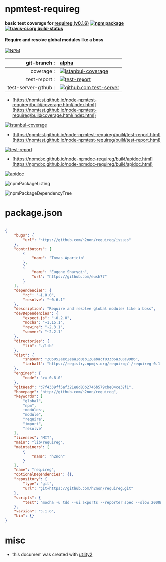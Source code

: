 # npmtest-requireg

#### basic test coverage for  [requireg (v0.1.6)](http://github.com/h2non/requireg)  [![npm package](https://img.shields.io/npm/v/npmtest-requireg.svg?style=flat-square)](https://www.npmjs.org/package/npmtest-requireg) [![travis-ci.org build-status](https://api.travis-ci.org/npmtest/node-npmtest-requireg.svg)](https://travis-ci.org/npmtest/node-npmtest-requireg)

#### Require and resolve global modules like a boss

[![NPM](https://nodei.co/npm/requireg.png?downloads=true&downloadRank=true&stars=true)](https://www.npmjs.com/package/requireg)

| git-branch : | [alpha](https://github.com/npmtest/node-npmtest-requireg/tree/alpha)|
|--:|:--|
| coverage : | [![istanbul-coverage](https://npmtest.github.io/node-npmtest-requireg/build/coverage.badge.svg)](https://npmtest.github.io/node-npmtest-requireg/build/coverage.html/index.html)|
| test-report : | [![test-report](https://npmtest.github.io/node-npmtest-requireg/build/test-report.badge.svg)](https://npmtest.github.io/node-npmtest-requireg/build/test-report.html)|
| test-server-github : | [![github.com test-server](https://npmtest.github.io/node-npmtest-requireg/GitHub-Mark-32px.png)](https://npmtest.github.io/node-npmtest-requireg/build/app/index.html) | | build-artifacts : | [![build-artifacts](https://npmtest.github.io/node-npmtest-requireg/glyphicons_144_folder_open.png)](https://github.com/npmtest/node-npmtest-requireg/tree/gh-pages/build)|

- [https://npmtest.github.io/node-npmtest-requireg/build/coverage.html/index.html](https://npmtest.github.io/node-npmtest-requireg/build/coverage.html/index.html)

[![istanbul-coverage](https://npmtest.github.io/node-npmtest-requireg/build/screenCapture.buildCi.browser.%252Ftmp%252Fbuild%252Fcoverage.lib.html.png)](https://npmtest.github.io/node-npmtest-requireg/build/coverage.html/index.html)

- [https://npmtest.github.io/node-npmtest-requireg/build/test-report.html](https://npmtest.github.io/node-npmtest-requireg/build/test-report.html)

[![test-report](https://npmtest.github.io/node-npmtest-requireg/build/screenCapture.buildCi.browser.%252Ftmp%252Fbuild%252Ftest-report.html.png)](https://npmtest.github.io/node-npmtest-requireg/build/test-report.html)

- [https://npmdoc.github.io/node-npmdoc-requireg/build/apidoc.html](https://npmdoc.github.io/node-npmdoc-requireg/build/apidoc.html)

[![apidoc](https://npmdoc.github.io/node-npmdoc-requireg/build/screenCapture.buildCi.browser.%252Ftmp%252Fbuild%252Fapidoc.html.png)](https://npmdoc.github.io/node-npmdoc-requireg/build/apidoc.html)

![npmPackageListing](https://npmtest.github.io/node-npmtest-requireg/build/screenCapture.npmPackageListing.svg)

![npmPackageDependencyTree](https://npmtest.github.io/node-npmtest-requireg/build/screenCapture.npmPackageDependencyTree.svg)



# package.json

```json

{
    "bugs": {
        "url": "https://github.com/h2non/requireg/issues"
    },
    "contributors": [
        {
            "name": "Tomas Aparicio"
        },
        {
            "name": "Eugene Sharygin",
            "url": "https://github.com/eush77"
        }
    ],
    "dependencies": {
        "rc": "~1.0.0",
        "resolve": "~0.6.1"
    },
    "description": "Require and resolve global modules like a boss",
    "devDependencies": {
        "expect.js": "~0.2.0",
        "mocha": "~1.15.1",
        "rewire": "~2.3.1",
        "semver": "~2.2.1"
    },
    "directories": {
        "lib": "./lib"
    },
    "dist": {
        "shasum": "205052aec2eaa2d8eb128abacf833b6a380a99b6",
        "tarball": "https://registry.npmjs.org/requireg/-/requireg-0.1.6.tgz"
    },
    "engines": {
        "node": ">= 0.8.0"
    },
    "gitHead": "d7f4339ff5af321e8d80b2746b579cbe04ce39f1",
    "homepage": "http://github.com/h2non/requireg",
    "keywords": [
        "global",
        "npm",
        "modules",
        "module",
        "require",
        "import",
        "resolve"
    ],
    "licenses": "MIT",
    "main": "lib/requireg",
    "maintainers": [
        {
            "name": "h2non"
        }
    ],
    "name": "requireg",
    "optionalDependencies": {},
    "repository": {
        "type": "git",
        "url": "git+https://github.com/h2non/requireg.git"
    },
    "scripts": {
        "test": "mocha -u tdd --ui exports --reporter spec --slow 2000ms --bail"
    },
    "version": "0.1.6",
    "bin": {}
}
```



# misc
- this document was created with [utility2](https://github.com/kaizhu256/node-utility2)
